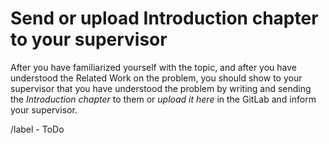 # Send or upload Introduction chapter to your supervisor

After you have familiarized yourself with the topic, and after you have understood the Related Work on the problem, you should show to your supervisor that you have understood the problem by writing and sending the *Introduction chapter* to them or *upload it here* in the GitLab and inform your supervisor.

/label - ToDo